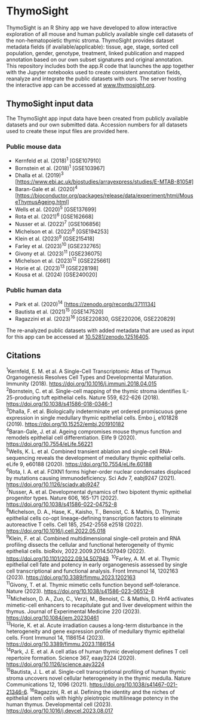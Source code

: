# ThymoSight

ThymoSight is an R Shiny app we have developed to allow interactive exploration of all mouse and human publicly available single cell datasets of the non-hematopoietic thymic stroma. ThymoSight provides dataset metadata fields (if available/applicable): tissue, age, stage, sorted cell population, gender, genotype, treatment, linked publication and mapped annotation based on our own subset signatures and original annotation. This repository includes both the app.R code that launches the app together with the Jupyter notebooks used to create consistent annotation fields, reanalyze and integrate the public datasets with ours. The server hosting the interactive app can be accessed at www.thymosight.org.

## ThymoSight input data

The ThymoSight app input data have been created from publicly available datasets and our own submitted data. Accession numbers for all datasets used to create these input files are provided here.

### Public mouse data
- Kernfeld et al. (2018)<sup>1</sup> [GSE107910]
- Bornstein et al. (2018)<sup>1</sup> [GSE103967]
- Dhalla et al. (2019)<sup>3</sup> [https://www.ebi.ac.uk/biostudies/arrayexpress/studies/E-MTAB-8105#]
- Baran-Gale et al. (2020)<sup>4</sup> [https://bioconductor.org/packages/release/data/experiment/html/MouseThymusAgeing.html]
- Wells et al. (2020)<sup>5</sup> [GSE137699]
- Rota et al. (2021)<sup>6</sup> [GSE162668]
- Nusser et al. (2022)<sup>7</sup> [GSE106856]
- Michelson et al. (2022)<sup>8</sup> [GSE194253]
- Klein et al. (2023)<sup>9</sup> [GSE215418]
- Farley et al. (2023)<sup>10</sup> [GSE232765]
- Givony et al. (2023)<sup>11</sup> [GSE236075]
- Michelson et al. (2023)<sup>12</sup> [GSE225661]
- Horie et al. (2023)<sup>13</sup> [GSE228198]
- Kousa et al. (2024) [GSE240020]

### Public human data
- Park et al. (2020)<sup>14</sup> [https://zenodo.org/records/3711134]
- Bautista et al. (2021)<sup>15</sup> [GSE147520]
- Ragazzini et al. (2023)<sup>16</sup> [GSE220830, GSE220206, GSE220829]  


The re-analyzed public datasets with added metadata that are used as input for this app can be accessed at [10.5281/zenodo.12516405](https://zenodo.org/records/12516405).

## Citations
<sup>1</sup>Kernfeld, E. M. et al. A Single-Cell Transcriptomic Atlas of Thymus Organogenesis Resolves Cell Types and Developmental Maturation. Immunity (2018). https://doi.org/10.1016/j.immuni.2018.04.015  
<sup>2</sup>Bornstein, C. et al. Single-cell mapping of the thymic stroma identifies IL-25-producing tuft epithelial cells. Nature 559, 622-626 (2018). https://doi.org/10.1038/s41586-018-0346-1  
<sup>3</sup>Dhalla, F. et al. Biologically indeterminate yet ordered promiscuous gene expression in single medullary thymic epithelial cells. Embo j, e101828 (2019). https://doi.org/10.15252/embj.201910182  
<sup>4</sup>Baran-Gale, J. et al. Ageing compromises mouse thymus function and remodels epithelial cell differentiation. Elife 9 (2020). https://doi.org/10.7554/eLife.56221  
<sup>5</sup>Wells, K. L. et al. Combined transient ablation and single-cell RNA-sequencing reveals the development of medullary thymic epithelial cells. eLife 9, e60188 (2020). https://doi.org/10.7554/eLife.60188  
<sup>6</sup>Rota, I. A. et al. FOXN1 forms higher-order nuclear condensates displaced by mutations causing immunodeficiency. Sci Adv 7, eabj9247 (2021). https://doi.org/10.1126/sciadv.abj9247  
<sup>7</sup>Nusser, A. et al. Developmental dynamics of two bipotent thymic epithelial progenitor types. Nature 606, 165-171 (2022). https://doi.org/10.1038/s41586-022-04752-8  
<sup>8</sup>Michelson, D. A., Hase, K., Kaisho, T., Benoist, C. & Mathis, D. Thymic epithelial cells co-opt lineage-defining transcription factors to eliminate autoreactive T cells. Cell 185, 2542-2558 e2518 (2022). https://doi.org/10.1016/j.cell.2022.05.018  
<sup>9</sup>Klein, F. et al. Combined multidimensional single-cell protein and RNA profiling dissects the cellular and functional heterogeneity of thymic epithelial cells. bioRxiv, 2022.2009.2014.507949 (2022). https://doi.org/10.1101/2022.09.14.507949. 
<sup>10</sup>Farley, A. M. et al. Thymic epithelial cell fate and potency in early organogenesis assessed by single cell transcriptional and functional analysis. Front Immunol 14, 1202163 (2023). https://doi.org/10.3389/fimmu.2023.1202163  
<sup>11</sup>Givony, T. et al. Thymic mimetic cells function beyond self-tolerance. Nature (2023). https://doi.org/10.1038/s41586-023-06512-8  
<sup>12</sup>Michelson, D. A., Zuo, C., Verzi, M., Benoist, C. & Mathis, D. Hnf4 activates mimetic-cell enhancers to recapitulate gut and liver development within the thymus. Journal of Experimental Medicine 220 (2023). https://doi.org/10.1084/jem.20230461  
<sup>13</sup>Horie, K. et al. Acute irradiation causes a long-term disturbance in the heterogeneity and gene expression profile of medullary thymic epithelial cells. Front Immunol 14, 1186154 (2023). https://doi.org/10.3389/fimmu.2023.1186154  
<sup>14</sup>Park, J. E. et al. A cell atlas of human thymic development defines T cell repertoire formation. Science 367, eaay3224 (2020). https://doi.org/10.1126/science.aay3224  
<sup>15</sup>Bautista, J. L. et al. Single-cell transcriptional profiling of human thymic stroma uncovers novel cellular heterogeneity in the thymic medulla. Nature Communications 12, 1096 (2021). https://doi.org/10.1038/s41467-021-21346-6. 
<sup>16</sup>Ragazzini, R. et al. Defining the identity and the niches of epithelial stem cells with highly pleiotropic multilineage potency in the human thymus. Developmental cell (2023). https://doi.org/10.1016/j.devcel.2023.08.017  
